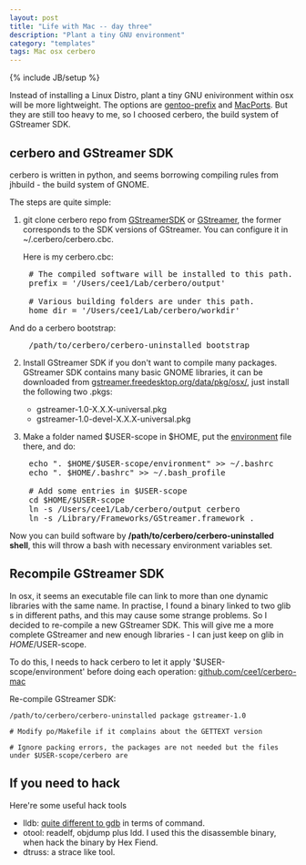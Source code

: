 ```yaml
---
layout: post
title: "Life with Mac -- day three"
description: "Plant a tiny GNU environment"
category: "templates"
tags: Mac osx cerbero
---
```

{% include JB/setup %}

Instead of installing a Linux Distro, plant a tiny GNU enivironment within osx will be more lightweight. The options are [gentoo-prefix](http://prefix.gentoo.org) and [MacPorts](http://www.macports.org). But they are still too heavy to me, so I choosed cerbero, the build system of GStreamer SDK.

## cerbero and GStreamer SDK
cerbero is written in python, and seems borrowing compiling rules from jhbuild - the build system of GNOME.

The steps are quite simple:

1. git clone cerbero repo from [GStreamerSDK](http://cgit.freedesktop.org/gstreamer-sdk/cerbero/) or [GStreamer](http://cgit.freedesktop.org/gstreamer/cerbero/), the former corresponds to the SDK versions of GStreamer. You can configure it in ~/.cerbero/cerbero.cbc.

   Here is my cerbero.cbc:
<pre>
    # The compiled software will be installed to this path.
    prefix = '/Users/cee1/Lab/cerbero/output' 

    # Various building folders are under this path.
    home_dir = '/Users/cee1/Lab/cerbero/workdir'
</pre>

   And do a cerbero bootstrap:

<pre>
    /path/to/cerbero/cerbero-uninstalled bootstrap
</pre>

2. Install GStreamer SDK if you don't want to compile many packages. GStreamer SDK contains many basic GNOME libraries, it can be downloaded from [gstreamer.freedesktop.org/data/pkg/osx/](http://gstreamer.freedesktop.org/data/pkg/osx/), just install the following two .pkgs:

   * gstreamer-1.0-X.X.X-universal.pkg
   * gstreamer-1.0-devel-X.X.X-universal.pkg

3. Make a folder named $USER-scope in $HOME, put the [environment](https://raw.github.com/cee1/cee1.archive/master/templates/mac-osx-env/environment) file there, and do:
<pre>
    echo ". $HOME/$USER-scope/environment" >> ~/.bashrc
    echo ". $HOME/.bashrc" >> ~/.bash_profile

    # Add some entries in $USER-scope
    cd $HOME/$USER-scope
    ln -s /Users/cee1/Lab/cerbero/output cerbero
    ln -s /Library/Frameworks/GStreamer.framework .
</pre>

Now you can build software by **/path/to/cerbero/cerbero-uninstalled shell**, this will throw a bash with necessary environment variables set.

## Recompile GStreamer SDK
In osx, it seems an executable file can link to more than one dynamic libraries with the same name. In practise, I found a binary linked to two glib s in different paths, and this may cause some strange problems. So I decided to re-compile a new GStreamer SDK. This will give me a more complete GStreamer and new enough libraries - I can just keep on glib in $HOME/$USER-scope.

To do this, I needs to hack cerbero to let it apply '$USER-scope/environment' before doing each operation: [github.com/cee1/cerbero-mac](https://github.com/cee1/cerbero-mac)

Re-compile GStreamer SDK:

    /path/to/cerbero/cerbero-uninstalled package gstreamer-1.0

    # Modify po/Makefile if it complains about the GETTEXT version

    # Ignore packing errors, the packages are not needed but the files under $USER-scope/cerbero are

## If you need to hack
Here're some useful hack tools

* lldb: [quite different to gdb](http://lldb.llvm.org/lldb-gdb.html) in terms of command.
* otool: readelf, objdump plus ldd. I used this the disassemble binary, when hack the binary by Hex Fiend.
* dtruss: a strace like tool.
